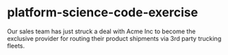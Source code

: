 # platform-science-code-exercise
Our sales team has just struck a deal with Acme Inc to become the exclusive provider for routing their product shipments via 3rd party trucking fleets.
